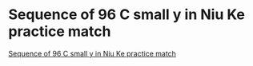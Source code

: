 # Sequence of 96 C small y in Niu Ke practice match
[Sequence of 96 C small y in Niu Ke practice match](https://aiwithcloud.com/2022/09/15/sequence_of_96_c_small_y_in_niu_ke_practice_match/)